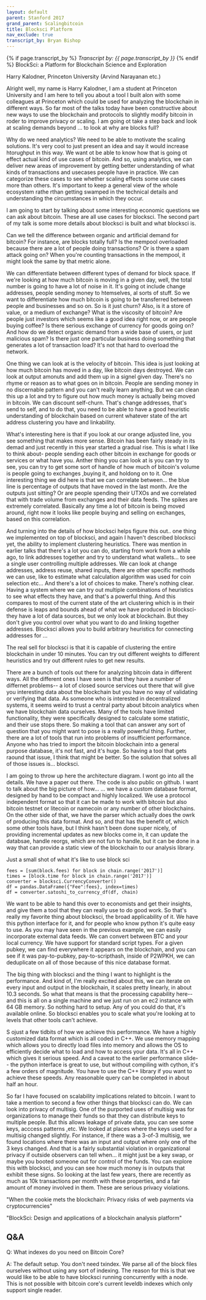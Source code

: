 ```yaml
---
layout: default
parent: Stanford 2017
grand_parent: Scalingbitcoin
title: Blocksci Platform
nav_exclude: true
transcript_by: Bryan Bishop
---
```


{% if page.transcript_by %} <i>Transcript by:
{{ page.transcript_by }}</i> {% endif %} BlockSci: a Platform for
Blockchain Science and Exploration

Harry Kalodner, Princeton University (Arvind Narayanan etc.)

Alright well, my name is Harry Kalodner, I am a student at Princeton
University and I am here to tell you about a tool I built alon with some
colleagues at Princeton which could be used for analyzing the blockchain
in different ways. So far most of the talks today have been constructive
about new ways to use the blockchain and protocols to slightly modify
bitcoin in roder to improve privacy or scaling. I am going ot take a
step back and look at scaling demands beyond ... to look at why are
blocks full?

Why do we need analytics? We need to be able to motivate the scaling
solutions. It's very cool to just present an idea and say it would
increase htorughput in this way. We want ot be able to know how that is
going ot effect actual kind of use cases of bitcoin. And so, using
analytics, we can deliver new areas of improvement by getting better
understanding of what kinds of transactions and usecases people have in
practice. We can categorize these cases to see whether scaling effects
some use cases more than others. It's important to keep a general view
of the whole ecosystem rathe rthan getting swamped in the technical
details and understanding the circumstances in which they occur.

I am going to start by talking about some interesting economic questions
we can ask about bitcoin. These are all use cases for blocksci. The
second part of my talk is some more details about blocksci is built and
what blocksci is.

Can we tell the difference between organic and artificial demand for
bitcoin? For instance, are blocks totally full? Is the mempool
overloaded because there are a lot of people doing transactions? Or is
there a spam attack going on? When you're counting transactions in the
mempool, it might look the same by that metric alone.

We can differentiate between different types of demand for block space.
If we're looking at how much bitcoin is moving in a given day, well, the
total number is going to have a lot of noise in it. It's going ot
include change addresses, people sending money to htemselves, al sorts
of stuff. So we want to differentiate how much bitcoin is going to be
transferred between people and businesses and so on. So is it just
churn? Also, is it a store of value, or a medium of exchange? What is
the viscosity of bitcoin? Are people just investors which seems like a
good idea right now, or are people buying coffee? Is there serious
exchange of currency for goods going on? And how do we detect organic
demand from a wide base of users, or just malicious spam? Is there just
one particular business doing something that generates a lot of
transaction load? It's not that hard to overload the network.

One thing we can look at is the velocity of bitcoin. This idea is just
looking at how much bitcoin has moved in a day, like bitcoin days
destroyed. We can look at output amonuts and add them up in a signel
given day. There's no rhyme or reason as to what goes on in bitcoin.
People are sending money in no discernable pattern and you can't really
learn anything. But we can clean this up a lot and try to figure out how
much money is actually being moved in bitcoin. We can discount
self-churn. That's change addresses, that's send to self, and to do
that, you need to be able to have a good heuristic understanding of
blockchain based on current whatever state of the art address clustering
you have and linkability.

What's interesting here is that if you look at our orange adjusted line,
you see something that makes more sense. Bitcoin has been fairly steady
in its demad and just recently in this year started a gradual rise. This
is what I like to think about- people sending each other bitcoin in
exchange for goods or services or what have you. Anther thing you can
look at is you can try to see, you can try to get some sort of handle of
how much of bitcoin's volume is people going to exchanges ,buying it,
and holdong on to it. One interesting thing we did here is that we can
correlate between... the blue line is percentage of outputs that have
moved in the last month. Are the outputs just sitting? Or are people
spending their UTXOs and we correlated that with trade volume from
exchanges and their data feeds. The spikes are extremely correlated.
Basically any time a lot of bitcoin is being moved around, right now it
looks like people buying and selling on exchanges, based on this
correlation.

And turning into the details of how blocksci helps figure this out.. one
thing we implemented on top of blocksci, and again I haven't described
blocksci yet, the ability to implement clustering heuristics. There was
mention in earlier talks that there's a lot you can do, starting from
work from a while ago, to link addresses together and try to understand
what wallets... to see a single user controlling multiple addresses. We
can look at change addresses, address reuse, shared inputs, there are
other specific methods we can use, like to estimate what calculation
algorithm was used for coin selection etc... And there's a lot of
choices to make. There's nothing clear. Having a system where we can try
out multiple combinations of heuristics to see what effects they have,
and that's a powerful thing. And this compares to most of the current
state of the art clustering which is in their defense is leaps and
bounds ahead of what we have produced in blocksci- they have a lot of
data sources, but we only look at blockchain. But they don't give you
control over what you want to do and linking together addresses.
Blocksci allows you to build arbitrary heuristics for connecting
addresses for ...

The real sell for blocksci is that it is capable of clustering the
entire blockchain in under 10 minutes. You can try out different weights
to different heuristics and try out different rules to get new results.

There are a bunch of tools out there for analyzing bitcoin data in
different ways. All the different ones I have seen is that they have a
number of differnet problems-- a lot of closed source services out there
that will give you interesting data about the blockchain but you have no
way of validating or verifying that data. As someone who is interested
in decentralized systems, it seems weird to trust a central party about
bitcoin analytics when we have blockchain data ourselves. Many of the
tools have limited functionality, they were specifically designed to
calculate some statistic, and their use stops there. So making a tool
that can answer any sort of question that you might want to pose is a
really powerful thing. Further, there are a lot of tools that run into
problems of insufficient performance. Anyone who has tried to import the
bitcoin blockchain into a general purpose database, it's not fast, and
it's huge. So having a tool that gets raound that issue, I think that
might be better. So the solution that solves all of those issues is...
blocksci.

I am going to throw up here the architecture diagram. I wont go into all
the details. We have a paper out there. The code is also public on
github. I want to talk about the big picture of how... ... we have a
custom database format, designed by hand to be compact and highly
localized. We use a protocol independent format so that it can be made
to work with bitcoin but also bitcoin testnet or litecoin or namecoin or
any number of other blockchains. On the other side of that, we have the
parser which actually does the owrk of producing this data format. And
so, and that has the benefit of, which some other tools have, but I
think hasn't been done super nicely, of providing incremental updates as
new blocks come in, it can update the databsae, handle reorgs, which are
not fun to handle, but it can be done in a way that can provide a static
view of the blockchain to our analysis library.

Just a small shot of what it's like to use block sci

    fees = [sum(block.fees) for block in chain.range('2017')]
    times = [block.time for block in chain.range('2017')]
    converter = blocksci.CurrencyConverter()
    df = pandas.DataFrame({"Fee":fees}, index=times)
    df = converter.satoshi_to_currency_df(df, chain)

We want to be able to hand this over to economists and get their
insights, and give them a tool that they can really use to do good work.
So that's really my favorite thing about blocksci, the broad
applicability of it. We have this python interface for it, and for
people who know python it's quite easy to use. As you may have seen in
the previous example, we can easily incorporate external data feeds. We
can convert between BTC and your local currency. We have support for
standard script types. For a given pubkey, we can find everywhere it
appears on the blockchain, and you can see if it was pay-to-pubkey,
pay-to-scripthash, inside of P2WPKH, we can deduplicate on all of those
because of this nice database format.

The big thing with blocksci and the thing I want to highlight is the
performance. And kind of, I'm really excited about this, we can iterate
on every input and output in the blockchain, it scales pretty linearly,
in about 10.3 seconds. So what that means is that the processing
capability here-- and this is all on a single machine and we just run on
an ec2 instance with 64 GB memory. So nothing hard to setup. Any of you
could do that, it's available online. So blocksci enables you to scale
what you're looking at to levels that other tools can't achieve.

S ojust a few tidbits of how we achieve this performance. We have a
highly customized data format which is all coded in C++. We use memory
mapping which allows you to directly load files into memory and allows
the OS to efficiently decide what to load and how to access your data.
It's all in C++ which gives it serious speed. And a caveat to the
earlier performance slide-- the python interface is great to use, but
without compiling with cython, it's a few orders of magnitude. You have
to use the C++ library if you want to achieve these speeds. Any
reasonable query can be completed in about half an hour.

So far I have focused on scalability implications related to bitcoin. I
want to take a mention to second a few other things that blocksci can
do. We can look into privacy of multisig. One of the purported uses of
multisig was for organizations to manage their funds so that they can
distribute keys to multiple people. But this allows leakage of private
data, you can see some keys, acccess patterns ,etc. We looked at places
where the keys used for a multisig changed slightly. For instance, if
there was a 3-of-3 multisig, we found locations where there was an input
and output where only one of the 3 keys changed. And that is a fairly
substantial violation in organizational privacy if outside observers can
tell when... it might just be a key swap, or maybe you booted someone
out for control of the funds. You can explore this with blocksci, and
you can see how much money is in outputs that exhibit these signs. So
looking at the last few years, there are recently as much as 10k
transactions per month with these properties, and a fair amount of money
involved in them. These are serious privacy violations.

"When the cookie mets the blockchain: Privacy risks of web payments via
cryptocurrencies"

"BlockSci: Design and applications of a blockchain analysis platform"

## Q&A

Q: What indexes do you need on Bitcoin Core?

A: The default setup. You don't need txindex. We parse all of the block
files ourselves without using any sort of indexing. The reason for this
is that we would like to be able to have blocksci running concurrently
with a node. This is not possible with bitcoin core's current leveldb
indexes which only support single reader.
